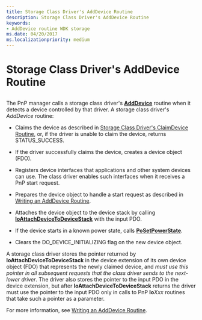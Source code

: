 ```yaml
---
title: Storage Class Driver's AddDevice Routine
description: Storage Class Driver's AddDevice Routine
keywords:
- AddDevice routine WDK storage
ms.date: 04/20/2017
ms.localizationpriority: medium
---
```


# Storage Class Driver's AddDevice Routine


## <span id="ddk_storage_class_drivers_adddevice_routine_kg"></span><span id="DDK_STORAGE_CLASS_DRIVERS_ADDDEVICE_ROUTINE_KG"></span>


The PnP manager calls a storage class driver's [**AddDevice**](/windows-hardware/drivers/ddi/wdm/nc-wdm-driver_add_device) routine when it detects a device controlled by that driver. A storage class driver's *AddDevice* routine:

-   Claims the device as described in [Storage Class Driver's ClaimDevice Routine](storage-class-driver-s-claimdevice-routine.md), or, if the driver is unable to claim the device, returns STATUS\_SUCCESS.

-   If the driver successfully claims the device, creates a device object (FDO).

-   Registers device interfaces that applications and other system devices can use. The class driver enables such interfaces when it receives a PnP start request.

-   Prepares the device object to handle a start request as described in [Writing an AddDevice Routine](../kernel/writing-an-adddevice-routine.md).

-   Attaches the device object to the device stack by calling [**IoAttachDeviceToDeviceStack**](/windows-hardware/drivers/ddi/wdm/nf-wdm-ioattachdevicetodevicestack) with the input PDO.

-   If the device starts in a known power state, calls [**PoSetPowerState**](/windows-hardware/drivers/ddi/ntifs/nf-ntifs-posetpowerstate).

-   Clears the DO\_DEVICE\_INITIALIZING flag on the new device object.

A storage class driver stores the pointer returned by **IoAttachDeviceToDeviceStack** in the device extension of its own device object (FDO) that represents the newly claimed device, and *must use this pointer in all subsequent requests that the class driver sends to the next-lower driver*. The driver also stores the pointer to the input PDO in the device extension, but after **IoAttachDeviceToDeviceStack** returns the driver must use the pointer to the input PDO only in calls to PnP **Io***Xxx* routines that take such a pointer as a parameter.

For more information, see [Writing an AddDevice Routine](../kernel/writing-an-adddevice-routine.md).

 


